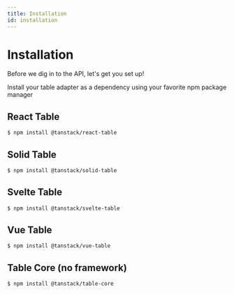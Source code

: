```yaml
---
title: Installation
id: installation
---
```


# Installation

Before we dig in to the API, let's get you set up!

Install your table adapter as a dependency using your favorite npm package manager

## React Table

```bash
$ npm install @tanstack/react-table
```

## Solid Table

```bash
$ npm install @tanstack/solid-table
```

## Svelte Table

```bash
$ npm install @tanstack/svelte-table
```

## Vue Table

```bash
$ npm install @tanstack/vue-table
```

## Table Core (no framework)

```bash
$ npm install @tanstack/table-core
```
